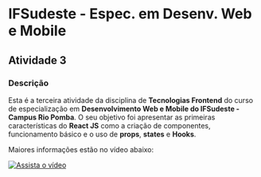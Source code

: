 # IFSudeste - Espec. em Desenv. Web e Mobile
## Atividade 3

### Descrição

Esta é a terceira atividade da disciplina de **Tecnologias Frontend** do curso de especialização em **Desenvolvimento Web e Mobile do IFSudeste - Campus Rio Pomba**. O seu objetivo foi apresentar as primeiras características do **React JS** como a criação de componentes, funcionamento básico e o uso de **props**, **states** e **Hooks**.

Maiores informações estão no vídeo abaixo:

[![Assista o vídeo](http://img.youtube.com/vi/iFYs5bNpGRg/0.jpg)](http://www.youtube.com/watch?v=iFYs5bNpGRg "IFSudeste - Espec. Des. Web e Mobile - Tecnologias Frontend - Atv 3")